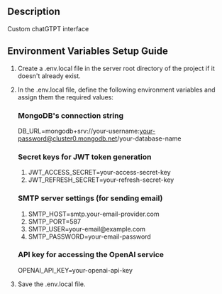 ## Description
Custom chatGTPT interface

## Environment Variables Setup Guide
1) Create a .env.local file in the server root directory of the project if it doesn't already exist.

2) In the .env.local file, define the following environment variables and assign them the required values:

    ### MongoDB's connection string
    DB_URL=mongodb+srv://your-username:your-password@cluster0.mongodb.net/your-database-name
    
    ### Secret keys for JWT token generation
    <ol>
    <li>JWT_ACCESS_SECRET=your-access-secret-key</li>
    <li>JWT_REFRESH_SECRET=your-refresh-secret-key</li>
    </ol>
   
    ### SMTP server settings (for sending email)
    <ol>
    <li>SMTP_HOST=smtp.your-email-provider.com</li>
    <li>SMTP_PORT=587</li>
    <li>SMTP_USER=your-email@example.com</li>
    <li>SMTP_PASSWORD=your-email-password</li>
    </ol>
    
    ### API key for accessing the OpenAI service
    OPENAI_API_KEY=your-openai-api-key

3) Save the .env.local file.
